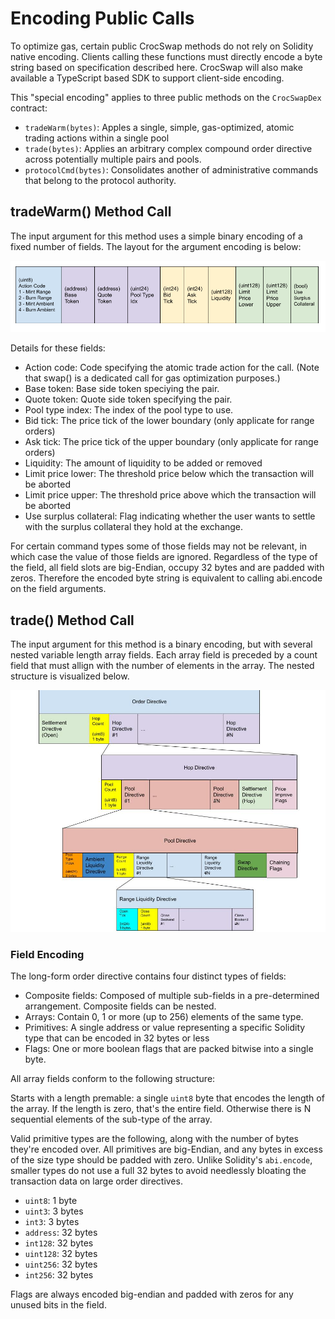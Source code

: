 # Encoding Public Calls

To optimize gas, certain public CrocSwap methods do not rely on Solidity native encoding. Clients calling these functions must directly encode a byte string
based on specification described here. CrocSwap will also make available a TypeScript based SDK to support client-side encoding.

This "special encoding" applies to three public methods on the `CrocSwapDex` contract:

* `tradeWarm(bytes)`: Apples a single, simple, gas-optimized, atomic trading actions within a single pool
* `trade(bytes)`: Applies an arbitrary complex compound order directive across potentially multiple pairs and pools.
* `protocolCmd(bytes)`: Consolidates another of administrative commands that belong to the protocol authority.

## tradeWarm() Method Call

The input argument for this method uses a simple binary encoding of a fixed number of fields. The layout for the argument encoding is below:

![tradeWarm() Encoding](assets/WarmPath.png)

Details for these fields:
* Action code: Code specifying the atomic trade action for the call. (Note that swap() is a dedicated call for gas optimization purposes.)
* Base token: Base side token speciying the pair.
* Quote token: Quote side token specifying the pair.
* Pool type index: The index of the pool type to use.
* Bid tick: The price tick of the lower boundary (only applicate for range orders)
* Ask tick: The price tick of the upper boundary (only applicate for range orders)
* Liquidity: The amount of liquidity to be added or removed
* Limit price lower: The threshold price below which the transaction will be aborted
* Limit price upper: The threshold price above which the transaction will be aborted
* Use surplus collateral: Flag indicating whether the user wants to settle with the surplus collateral they hold at the exchange.

For certain command types some of those fields may not be relevant, in which case the value of those fields are ignored. Regardless of the type of the field, all
field slots are big-Endian, occupy 32 bytes and are padded with zeros. Therefore the encoded byte string is equivalent to calling abi.encode on the field arguments.

## trade() Method Call

The input argument for this method is a binary encoding, but with several nested variable length array fields. Each array field is preceded by a count field that
must allign with the number of elements in the array. The nested structure is visualized below. 

![trade() Order Directive](assets/OrderDirective.jpg)

### Field Encoding

The long-form order directive contains four distinct types of fields:

* Composite fields: Composed of multiple sub-fields in a pre-determined arrangement. Composite fields can be nested.
* Arrays: Contain 0, 1 or more (up to 256) elements of the same type. 
* Primitives: A single address or value representing a specific Solidity type that can be encoded in 32 bytes or less
* Flags: One or more boolean flags that are packed bitwise into a single byte.

All array fields conform to the following structure:


Starts with a length premable: a single `uint8` byte that encodes the length of the array. If the length is zero, that's the entire field. Otherwise 
there is N sequential elements of the sub-type of the array. 

Valid primitive types are the following, along with the number of bytes they're encoded over. All primitives are big-Endian, and any bytes in excess of the 
size type should be padded with zero. Unlike Solidity's `abi.encode`, smaller types do not use a full 32 bytes to avoid needlessly bloating the transaction
data on large order directives.

* `uint8`: 1 byte
* `uint3`: 3 bytes
* `int3`: 3 bytes
* `address`: 32 bytes
* `int128`: 32 bytes
* `uint128`: 32 bytes
* `uint256`: 32 bytes
* `int256`: 32 bytes

Flags are always encoded big-endian and padded with zeros for any unused bits in the field.
